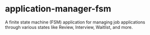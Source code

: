 # application-manager-fsm
A finite state machine (FSM) application for managing job applications through various states like Review, Interview, Waitlist, and more.
